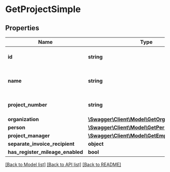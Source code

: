 # GetProjectSimple

## Properties
Name | Type | Description | Notes
------------ | ------------- | ------------- | -------------
**id** | **string** |  | [optional] [default to 'project:abc']
**name** | **string** |  | [optional] [default to 'My Project Name']
**project_number** | **string** |  | [optional] [default to 'P1000A']
**organization** | [**\Swagger\Client\Model\GetOrganizationSimple**](GetOrganizationSimple.md) |  | [optional] 
**person** | [**\Swagger\Client\Model\GetPersonSimple**](GetPersonSimple.md) |  | [optional] 
**project_manager** | [**\Swagger\Client\Model\GetEmployeeSimple**](GetEmployeeSimple.md) |  | [optional] 
**separate_invoice_recipient** | **object** |  | [optional] 
**has_register_mileage_enabled** | **bool** |  | [optional] 

[[Back to Model list]](../README.md#documentation-for-models) [[Back to API list]](../README.md#documentation-for-api-endpoints) [[Back to README]](../README.md)


